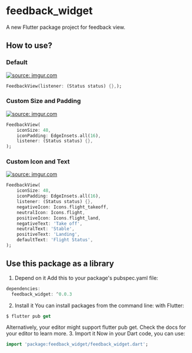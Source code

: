 # feedback_widget

A new Flutter package project for feedback view.

## How to use?

### Default
<a href="https://imgur.com/SC3x5hB"><img src="https://i.imgur.com/SC3x5hB.png" title="source: imgur.com" /></a>

```dart
FeedbackView(listener: (Status status) {},);
```

### Custom Size and Padding
<a href="https://imgur.com/WiMtMW5"><img src="https://i.imgur.com/WiMtMW5.png" title="source: imgur.com" /></a>

```dart
FeedbackView(
    iconSize: 48,
    iconPadding: EdgeInsets.all(16),
    listener: (Status status) {},
);
```

### Custom Icon and Text
<a href="https://imgur.com/KObD4Y5"><img src="https://i.imgur.com/KObD4Y5.png" title="source: imgur.com" /></a>

```dart
FeedbackView(
    iconSize: 48,
    iconPadding: EdgeInsets.all(16),
    listener: (Status status) {},
    negativeIcon: Icons.flight_takeoff,
    neutralIcon: Icons.flight,
    positiveIcon: Icons.flight_land,
    negativeText: 'Take off',
    neutralText: 'Stable',
    positiveText: 'Landing',
    defaultText: 'Flight Status',
);
```
## Use this package as a library

1. Depend on it
Add this to your package's pubspec.yaml file:
```dart
dependencies:
  feedback_widget: ^0.0.3
```

2. Install it
You can install packages from the command line:
with Flutter:
```dart
$ flutter pub get
```

Alternatively, your editor might support flutter pub get. Check the docs for your editor to learn more.
3. Import it
Now in your Dart code, you can use:
```dart
import 'package:feedback_widget/feedback_widget.dart';
```
